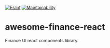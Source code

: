 [![Eslint](https://github.com/Sinoptik93/awesome-finance-react/workflows/eslint/badge.svg)](https://github.com/Sinoptik93/awesome-finance-react/actions)
[![Maintainability](https://api.codeclimate.com/v1/badges/0ef5a1dc43111cedb96d/maintainability)](https://codeclimate.com/github/Sinoptik93/awesome-finance-react/maintainability)

# awesome-finance-react
Finance UI react components library.

